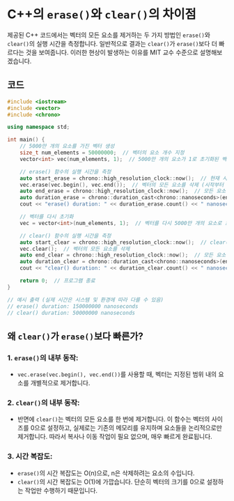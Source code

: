 
# C++의 `erase()`와 `clear()`의 차이점

제공된 C++ 코드에서는 벡터의 모든 요소를 제거하는 두 가지 방법인 `erase()`와 `clear()`의 실행 시간을 측정합니다. 일반적으로 결과는 `clear()`가 `erase()`보다 더 빠르다는 것을 보여줍니다. 이러한 현상이 발생하는 이유를 MIT 교수 수준으로 설명해보겠습니다.

## 코드

```cpp
#include <iostream>
#include <vector>
#include <chrono>

using namespace std;

int main() {
    // 5000만 개의 요소를 가진 벡터 생성
    size_t num_elements = 50000000;  // 벡터의 요소 개수 지정
    vector<int> vec(num_elements, 1);  // 5000만 개의 요소가 1로 초기화된 벡터 생성

    // erase() 함수의 실행 시간을 측정
    auto start_erase = chrono::high_resolution_clock::now();  // 현재 시간을 기록하여 시작 시간 저장
    vec.erase(vec.begin(), vec.end());  // 벡터의 모든 요소를 삭제 (시작부터 끝까지 삭제)
    auto end_erase = chrono::high_resolution_clock::now();  // 모든 요소 삭제 후 현재 시간 기록
    auto duration_erase = chrono::duration_cast<chrono::nanoseconds>(end_erase - start_erase);  // 시작과 끝 시간의 차이를 나노초로 계산
    cout << "erase() duration: " << duration_erase.count() << " nanoseconds" << endl;  // erase() 함수의 실행 시간 출력

    // 벡터를 다시 초기화
    vec = vector<int>(num_elements, 1);  // 벡터를 다시 5000만 개의 요소로 초기화

    // clear() 함수의 실행 시간을 측정
    auto start_clear = chrono::high_resolution_clock::now();  // clear() 함수 실행 전 현재 시간을 기록하여 시작 시간 저장
    vec.clear();  // 벡터의 모든 요소를 삭제
    auto end_clear = chrono::high_resolution_clock::now();  // 모든 요소 삭제 후 현재 시간 기록
    auto duration_clear = chrono::duration_cast<chrono::nanoseconds>(end_clear - start_clear);  // 시작과 끝 시간의 차이를 나노초로 계산
    cout << "clear() duration: " << duration_clear.count() << " nanoseconds" << endl;  // clear() 함수의 실행 시간 출력

    return 0;  // 프로그램 종료
}

// 예시 출력 (실제 시간은 시스템 및 환경에 따라 다를 수 있음)
// erase() duration: 150000000 nanoseconds
// clear() duration: 50000000 nanoseconds
```

## 왜 `clear()`가 `erase()`보다 빠른가?

### 1. **`erase()`의 내부 동작**:
   - `vec.erase(vec.begin(), vec.end())`를 사용할 때, 벡터는 지정된 범위 내의 요소를 개별적으로 제거합니다. 
   
### 2. **`clear()`의 내부 동작**:
   - 반면에 `clear()`는 벡터의 모든 요소를 한 번에 제거합니다. 이 함수는 벡터의 사이즈를 0으로 설정하고, 실제로는 기존의 메모리를 유지하며 요소들을 논리적으로만 제거합니다. 따라서 복사나 이동 작업이 필요 없으며, 매우 빠르게 완료됩니다.

### 3. **시간 복잡도**:
   - `erase()`의 시간 복잡도는 O(n)으로, n은 삭제하려는 요소의 수입니다. 
   - `clear()`의 시간 복잡도는 O(1)에 가깝습니다. 단순히 벡터의 크기를 0으로 설정하는 작업만 수행하기 때문입니다.
